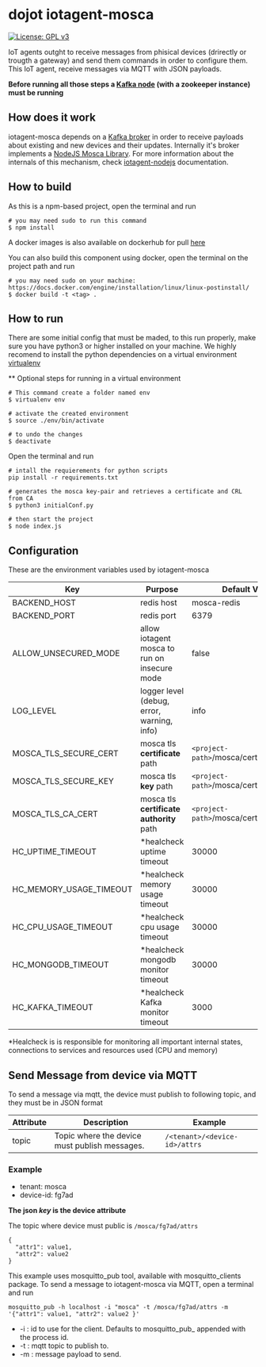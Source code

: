 # dojot iotagent-mosca

[![License: GPL v3](https://img.shields.io/badge/License-GPLv3-blue.svg)](https://www.gnu.org/licenses/gpl-3.0)

IoT agents outght to receive messages from phisical devices (drirectly or trougth a gateway) and send them commands in order to configure them. This IoT agent, receive messages via MQTT with JSON payloads.

**Before running all those steps a [Kafka node](https://github.com/dojot/libKafka_nodejs) (with a zookeeper instance) must be running**

## How does it work

iotagent-mosca depends on a [Kafka broker](https://kafka.apache.org/) in order to receive payloads about existing and new devices and their updates. Internally it's broker implements a [NodeJS Mosca Library](https://www.npmjs.com/package/mosca). For more information about the internals of this mechanism, check [iotagent-nodejs](https://github.com/dojot/iotagent-nodejs) documentation.

## How to build

As this is a npm-based project, open the terminal and run

```
# you may need sudo to run this command
$ npm install
```

A docker images is also available on dockerhub for pull [here](https://hub.docker.com/r/dojot/iotagent-mosca)

You can also build this component using docker, open the terminal on the project path and run

```
# you may need sudo on your machine: https://docs.docker.com/engine/installation/linux/linux-postinstall/
$ docker build -t <tag> .
```

## How to run

There are some initial config that must be maded, to this run properly, make sure you have python3 or higher installed on your machine. We highly recomend to install the python dependencies on a virtual environment [virtualenv](https://virtualenv.pypa.io/en/latest/installation/)

** Optional steps for running in a virtual environment
```
# This command create a folder named env
$ virtualenv env

# activate the created environment
$ source ./env/bin/activate

# to undo the changes
$ deactivate
```

Open the terminal and run

```
# intall the requierements for python scripts
pip install -r requirements.txt

# generates the mosca key-pair and retrieves a certificate and CRL from CA
$ python3 initialConf.py

# then start the project
$ node index.js
```
## Configuration
These are the environment variables used by iotagent-mosca

Key                     | Purpose                                       | Default Value
----------------------- | --------------------------------------------- | --------------
BACKEND_HOST            | redis host                                    | mosca-redis
BACKEND_PORT            | redis port                                    | 6379
ALLOW_UNSECURED_MODE    | allow iotagent mosca to run on insecure mode  | false
LOG_LEVEL               | logger level (debug, error, warning, info)    | info
MOSCA_TLS_SECURE_CERT   | mosca tls **certificate** path                | ```<project-path>```/mosca/certs/mosca.crt
MOSCA_TLS_SECURE_KEY    | mosca tls **key** path                        | ```<project-path>```/mosca/certs/mosca.key
MOSCA_TLS_CA_CERT       | mosca tls **certificate authority** path      | ```<project-path>```/mosca/certs/ca.crt
HC_UPTIME_TIMEOUT       | *healcheck uptime timeout                     | 30000
HC_MEMORY_USAGE_TIMEOUT | *healcheck memory usage timeout               | 30000
HC_CPU_USAGE_TIMEOUT    | *healcheck cpu usage timeout                  | 30000
HC_MONGODB_TIMEOUT      | *healcheck mongodb monitor timeout            | 30000
HC_KAFKA_TIMEOUT        | *healcheck Kafka monitor timeout              | 3000

*Healcheck is is responsible for monitoring all important internal states, connections to services and resources used (CPU and memory)

## Send Message from device via MQTT
To send a message via mqtt, the device must publish to following topic, and they must be in JSON format

Attribute   |                Description                    | Example
----------- | --------------------------------------------- | ------------------------------
topic       | Topic where the device must publish messages. | ```/<tenant>/<device-id>/attrs```

### Example

* tenant: mosca
* device-id: fg7ad

**The json _key_ is the device attribute**

The topic where device must public is ```/mosca/fg7ad/attrs```

```
{
  "attr1": value1,
  "attr2": value2
}
```

This example uses mosquitto_pub tool, available with mosquitto_clients package. To send a message to iotagent-mosca via MQTT, open a terminal and run

```mosquitto_pub -h localhost -i "mosca" -t /mosca/fg7ad/attrs -m '{"attr1": value1, "attr2": value2 }'```

* -i : id to use for the client. Defaults to mosquitto_pub_ appended with the process id.
* -t : mqtt topic to publish to.
* -m : message payload to send.
